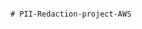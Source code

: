                                                                                         # PII-Redaction-project-AWS
